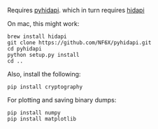 Requires [pyhidapi](https://github.com/NF6X/pyhidapi).
which in turn requires [hidapi](https://github.com/signal11/hidapi)

On mac, this might work:

    brew install hidapi
    git clone https://github.com/NF6X/pyhidapi.git
    cd pyhidapi
    python setup.py install
    cd ..
    
Also, install the following:

    pip install cryptography
    
For plotting and saving binary dumps:

    pip install numpy
    pip install matplotlib
